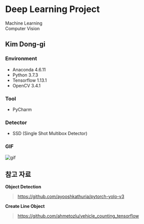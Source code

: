 
# Deep Learning Project      
   Machine Learning    
   Computer Vision


Kim Dong-gi
---

### **Environment**  
+ Anaconda 4.6.11
+ Python 3.7.3
+ Tensorflow 1.13.1
+ OpenCV 3.4.1  
### **Tool**  
+ PyCharm  
### **Detector**  
+ SSD (Single Shot Multibox Detector)  

### **GIF**
![gif](https://gifs.com/gif/dongki-github-gpny2r)


## **참고 자료**  
**Object Detection**  
> https://github.com/ayooshkathuria/pytorch-yolo-v3  


**Create Line Object**  
> https://github.com/ahmetozlu/vehicle_counting_tensorflow  

